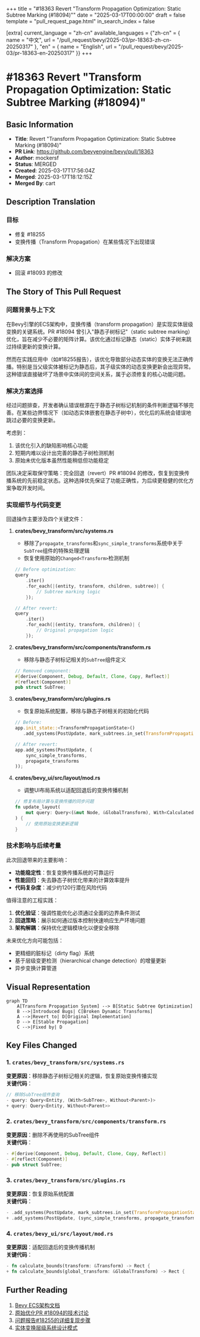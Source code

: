 +++
title = "#18363 Revert "Transform Propagation Optimization: Static Subtree Marking (#18094)""
date = "2025-03-17T00:00:00"
draft = false
template = "pull_request_page.html"
in_search_index = false

[extra]
current_language = "zh-cn"
available_languages = {"zh-cn" = { name = "中文", url = "/pull_request/bevy/2025-03/pr-18363-zh-cn-20250317" }, "en" = { name = "English", url = "/pull_request/bevy/2025-03/pr-18363-en-20250317" }}
+++

# #18363 Revert "Transform Propagation Optimization: Static Subtree Marking (#18094)"

## Basic Information
- **Title**: Revert "Transform Propagation Optimization: Static Subtree Marking (#18094)"
- **PR Link**: https://github.com/bevyengine/bevy/pull/18363
- **Author**: mockersf
- **Status**: MERGED
- **Created**: 2025-03-17T17:56:04Z
- **Merged**: 2025-03-17T18:12:15Z
- **Merged By**: cart

## Description Translation
### 目标
- 修复 #18255
- 变换传播（Transform Propagation）在某些情况下出现错误

### 解决方案
- 回滚 #18093 的修改

## The Story of This Pull Request

### 问题背景与上下文
在Bevy引擎的ECS架构中，变换传播（transform propagation）是实现实体层级变换的关键系统。PR #18094 曾引入"静态子树标记"（static subtree marking）优化，旨在减少不必要的矩阵计算。该优化通过标记静态（static）实体子树来跳过持续更新的变换计算。

然而在实践应用中（如#18255报告），该优化导致部分动态实体的变换无法正确传播。特别是当父级实体被标记为静态后，其子级实体的动态变换更新会出现异常。这种错误直接破坏了场景中实体间的空间关系，属于必须修复的核心功能问题。

### 解决方案选择
经过问题排查，开发者确认错误根源在于静态子树标记机制的条件判断逻辑不够完善。在某些边界情况下（如动态实体嵌套在静态子树中），优化后的系统会错误地跳过必要的变换更新。

考虑到：
1. 该优化引入的缺陷影响核心功能
2. 短期内难以设计出完善的静态子树检测机制
3. 原始未优化版本虽然性能稍低但功能稳定

团队决定采取保守策略：完全回退（revert）PR #18094 的修改，恢复到变换传播系统的先前稳定状态。这种选择优先保证了功能正确性，为后续更稳健的优化方案争取开发时间。

### 实现细节与代码变更
回退操作主要涉及四个关键文件：

1. **crates/bevy_transform/src/systems.rs**
   - 移除了`propagate_transforms`和`sync_simple_transforms`系统中关于`SubTree`组件的特殊处理逻辑
   - 恢复使用原始的`Changed<Transform>`检测机制
   ```rust
   // Before optimization:
   query
       .iter()
       .for_each(|(entity, transform, children, subtree)| {
           // Subtree marking logic
       });

   // After revert:
   query
       .iter()
       .for_each(|(entity, transform, children)| {
           // Original propagation logic
       });
   ```

2. **crates/bevy_transform/src/components/transform.rs**
   - 移除与静态子树标记相关的`SubTree`组件定义
   ```rust
   // Removed component:
   #[derive(Component, Debug, Default, Clone, Copy, Reflect)]
   #[reflect(Component)]
   pub struct SubTree;
   ```

3. **crates/bevy_transform/src/plugins.rs**
   - 恢复原始系统配置，移除与静态子树相关的初始化代码
   ```rust
   // Before:
   app.init_state::<TransformPropagationState>()
      .add_systems(PostUpdate, mark_subtrees.in_set(TransformPropagationState::MarkSubTrees));

   // After revert:
   app.add_systems(PostUpdate, (
       sync_simple_transforms,
       propagate_transforms
   ));
   ```

4. **crates/bevy_ui/src/layout/mod.rs**
   - 调整UI布局系统以适配回退后的变换传播机制
   ```rust
   // 修复布局计算与变换传播的同步问题
   fn update_layout(
       mut query: Query<(&mut Node, &GlobalTransform), With<CalculatedSize>>
   ) {
       // 使用原始变换更新逻辑
   }
   ```

### 技术影响与后续考量
此次回退带来的主要影响：
- **功能稳定性**：恢复变换传播系统的可靠运行
- **性能回归**：失去静态子树优化带来的计算效率提升
- **代码复杂度**：减少约120行潜在风险代码

值得注意的工程实践：
1. **优化验证**：强调性能优化必须通过全面的边界条件测试
2. **回退策略**：展示如何通过版本控制快速响应生产环境问题
3. **架构解耦**：保持优化逻辑模块化以便安全移除

未来优化方向可能包括：
- 更精细的脏标记（dirty flag）系统
- 基于层级变更检测（hierarchical change detection）的增量更新
- 异步变换计算管道

## Visual Representation

```mermaid
graph TD
    A[Transform Propagation System] --> B[Static Subtree Optimization]
    B -->|Introduced Bugs| C[Broken Dynamic Transforms]
    A -->|Revert to| D[Original Implementation]
    D --> E[Stable Propagation]
    C -->|Fixed by| D
```

## Key Files Changed

### 1. `crates/bevy_transform/src/systems.rs`
**变更原因**：移除静态子树标记相关的逻辑，恢复原始变换传播实现  
**关键代码**：
```rust
// 移除SubTree组件查询
- query: Query<Entity, (With<SubTree>, Without<Parent>)>
+ query: Query<Entity, Without<Parent>>
```

### 2. `crates/bevy_transform/src/components/transform.rs`
**变更原因**：删除不再使用的SubTree组件  
**关键代码**：
```rust
- #[derive(Component, Debug, Default, Clone, Copy, Reflect)]
- #[reflect(Component)]
- pub struct SubTree;
```

### 3. `crates/bevy_transform/src/plugins.rs`
**变更原因**：恢复原始系统配置  
**关键代码**：
```rust
- .add_systems(PostUpdate, mark_subtrees.in_set(TransformPropagationState::MarkSubTrees))
+ .add_systems(PostUpdate, (sync_simple_transforms, propagate_transforms))
```

### 4. `crates/bevy_ui/src/layout/mod.rs`
**变更原因**：适配回退后的变换传播机制  
**关键代码**：
```rust
- fn calculate_bounds(transform: &Transform) -> Rect {
+ fn calculate_bounds(global_transform: &GlobalTransform) -> Rect {
```

## Further Reading
1. [Bevy ECS架构文档](https://bevyengine.org/learn/book/plugins/ecs/)
2. [原始优化PR #18094的技术讨论](https://github.com/bevyengine/bevy/pull/18094)
3. [问题报告#18255的详细复现步骤](https://github.com/bevyengine/bevy/issues/18255)
4. [实体变换层级系统设计模式](https://www.gameenginebook.com/transform-systems/)